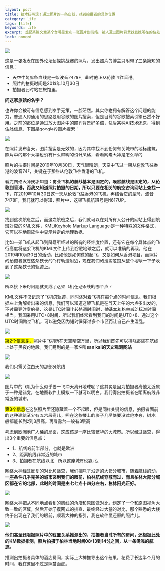 ```yaml
---
layout: post
title: 技术狂再现！通过照片的一条白线，找到拍摄者的具体位置
category: life
tags: [life]
keywords: life
excerpt: 想起某篇文章某个女明星发布一张图片到网络，被人通过图片背景找到她所在的住处，这就是所谓信息发达的可怕之处，一张图片是怎么出卖你的，我们要警惕。
lock: noneed
---
```


![](\assets\images\2021\life\picture-tell-your-location.png)

这是一张发表在国外论坛侦探挑战赛的照片，发出照片的博主只附带了三条简短的信息：

- 天空中的那条白线是一架波音7478F，此时他正从伦敦飞往香港。
- 照片的拍摄时间是2019年10月30日
- 拍摄者此时站在旅馆里。

**问这家旅馆的名字？**

也许你会被可有信息感到束手无策，一脸茫然。其实你也拥有解答这个问题的能力，普通人的通用的思路是用谷歌的图片搜索，但是目前的谷歌搜索引擎已然不好用。之前的那位是通过放大图片中的瞳孔背景好多倍，然后某种AI技术还原，得到住处信息。下图是google的图片搜索：

![](\assets\images\2021\life\google-search-picture.png)

在照片发布当天，图片搜索是无效的，因为其中找不到任何有关城市的地标建筑，照片中的那个大楼也没有什么鲜明的设计风格，看看网络大神是怎么破的

照片的拍摄时间是2019年10月30日，天气很晴朗，天空中飞过一架从伦敦飞往香港的波音747，关键在于那些从伦敦飞往香港的飞机。

看完网络大神我才知道：**商业飞机的航线基本是固定的，既然航线是固定的，从伦敦到香港，而我又知道照片拍摄的日期，所以只要在相关的航空咨询网站上查找一下**，在2019年10月30日这一天从伦敦飞往香港的飞机，再结合它的型号，波音7478F，我们就可以得知，照片中，这架飞机航班号是N617UP。

![](\assets\images\2021\life\plane-fly-line.png)

找到这次航班之后，而这次航班之后，我们就可以在对所有人公开的网站上得到航班对应的KML文件，KML(Keyhole Markup Language)是一种特殊的文件格式，它可以在地图软件中显示特定的地理数据。

比如一架飞机从起飞到降落所经过的所有的经纬度位置，还有它在每个具体点的飞行高度将这架飞机的KML文件上传到谷歌地球之后，就可以准确的再现，他在2019年10月30日的活动，比如他是如何做的起飞，又是如何从香港项目，而照片的拍摄者就在这条狭长的飞行轨迹附近，现在我们的搜索范围从整个地球一下子收到了这条狭长的轨迹上。

![](\assets\images\2021\life\plane-fly-line-2.png)


所以接下来的问题就变成了这架飞机在这条线的哪个点？

KML文件不仅记录了飞机的轨迹，同时还对着飞机在每个点的时间信息。我们根据左上角解析出来的信息，我们可以知道这架飞机是在当天上午的六点多出发的，不过需要注意的是，这是UTC时间比较协调时间时，他基本和格林威治标准时间相当。我国采用UTC+8时间，所以我们经常看到我们的时间是UTC+8，通过这个UTC时间跨过飞机，可以避免因为短时间穿过多个市区而让自己产生混乱。

![](\assets\images\2021\life\plane-fly-line-3.png)

<mark>第2个信息是，</mark>照片中飞机所在天空晴空万里，所以我们首先可以排除那些在航线上处于黑夜的地段。我们用到的是一家名叫**san kal的天文观测网站**

![](\assets\images\2021\life\san-kal.png)

我们只需关注白天的那部分航线

![](\assets\images\2021\life\picture-tell-your-location-2.png)

图片中的飞机为什么似乎要一飞冲天离开地球呢？这其实是因为拍摄者离他太近属于一种是错觉，在地图软件上模拟一下就可以明白。我们得出拍摄者在距离航线非常近的城市。

<mark>第3个信息</mark>在这张照片里还隐藏着一个不起眼，但是同样关键的信息，拍摄者面前的这种建筑至少有五六层高儿，照在这栋楼上的影子几乎快要没过他本身，树木一般都能长到2到3层高。再看露台一般有3层高

考虑到欧洲地广人稀的局面，这应该是一座比较繁华的大城市。所以经过筛查，得出3个重要的信息点：

- 1、航线的前半部分，也就是欧洲
- 2、距离航线非常近的城市
- 3、拍摄者在航线以北，所以这座城市也靠北。

网络大神经过反复的对比和筛查，我们排除了沿途的大部分城市，随着航线的动，**一座条件几乎完美的城市来到我们的眼前，柏林航线穿城而过，而且柏林大部分城区都在它的北部，此时的时间是由七七点十四分左右，柏林阳光正好。**

![](\assets\images\2021\life\plane-fly-line-4.png)

网络大神把从不同地点看到的航线的角度和原图做对比，划定了一个和原图视角大致一致的区域，然后开始了摸网式的排查，最终经过大量的对比，那个熟悉的大楼终于出现在了我们的眼前，顺着大神的指引，我在软件里还原的照片儿。

![](\assets\images\2021\life\plane-fly-line-5.png)

**他们甚至还根据照片中的位置关系推测出的，拍摄者当时所有的房间，还根据此处的KM数据推测，照片拍摄于柏林当地时间08:13到14分之间，从一条浅浅的航迹。**

推测出拍摄者具体的酒店房间，实际上大神推导出这个结果，花费了长达半个月的时间，我在这里不过是照猫画虎。